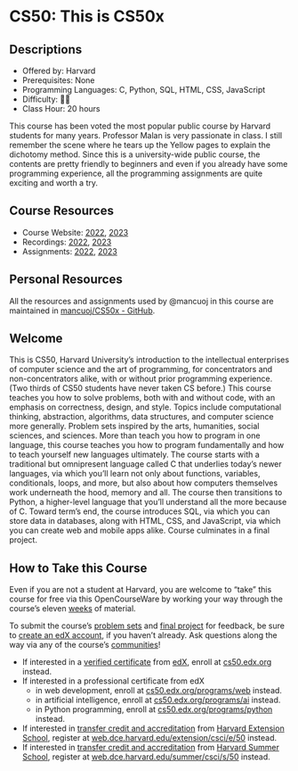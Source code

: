 # CS50: This is CS50x

## Descriptions

- Offered by: Harvard
- Prerequisites: None
- Programming Languages: C, Python, SQL, HTML, CSS, JavaScript
- Difficulty: 🌟🌟
- Class Hour: 20 hours

This course has been voted the most popular public course by Harvard students for many years. Professor Malan is very passionate in class. I still remember the scene where he tears up the Yellow pages to explain the dichotomy method. Since this is a university-wide public course, the contents are pretty friendly to beginners and even if you already have some programming experience, all the programming assignments are quite exciting and worth a try.

## Course Resources

- Course Website: [2022](https://cs50.harvard.edu/x/2022/), [2023](https://cs50.harvard.edu/x/2023/)
- Recordings: [2022](https://cs50.harvard.edu/x/2022/), [2023](https://cs50.harvard.edu/x/2023/)
- Assignments: [2022](https://cs50.harvard.edu/x/2022/), [2023](https://cs50.harvard.edu/x/2023/)

## Personal Resources

All the resources and assignments used by @mancuoj in this course are maintained in [mancuoj/CS50x - GitHub](https://github.com/mancuoj/CS50x).

## Welcome

This is CS50, Harvard University’s introduction to the intellectual enterprises of computer science and the art of programming, for concentrators and non-concentrators alike, with or without prior programming experience. (Two thirds of CS50 students have never taken CS before.) This course teaches you how to solve problems, both with and without code, with an emphasis on correctness, design, and style. Topics include computational thinking, abstraction, algorithms, data structures, and computer science more generally. Problem sets inspired by the arts, humanities, social sciences, and sciences. More than teach you how to program in one language, this course teaches you how to program fundamentally and how to teach yourself new languages ultimately. The course starts with a traditional but omnipresent language called C that underlies today’s newer languages, via which you’ll learn not only about functions, variables, conditionals, loops, and more, but also about how computers themselves work underneath the hood, memory and all. The course then transitions to Python, a higher-level language that you’ll understand all the more because of C. Toward term’s end, the course introduces SQL, via which you can store data in databases, along with HTML, CSS, and JavaScript, via which you can create web and mobile apps alike. Course culminates in a final project.

## How to Take this Course

Even if you are not a student at Harvard, you are welcome to “take” this course for free via this OpenCourseWare by working your way through the course’s eleven [weeks](https://cs50.harvard.edu/x/2024/weeks/) of material. 

To submit the course’s [problem sets](https://cs50.harvard.edu/x/2024/psets/) and [final project](https://cs50.harvard.edu/x/2024/project/) for feedback, be sure to [create an edX account](https://courses.edx.org/register), if you haven’t already. Ask questions along the way via any of the course’s [communities](https://cs50.harvard.edu/x/2024/communities/)!

- If interested in a [verified certificate](https://www.edx.org/verified-certificate) from [edX](https://www.edx.org/), enroll at [cs50.edx.org](https://cs50.edx.org/) instead.
- If interested in a professional certificate from edX
  - in web development, enroll at [cs50.edx.org/programs/web](https://cs50.edx.org/programs/web) instead.
  - in artificial intelligence, enroll at [cs50.edx.org/programs/ai](https://cs50.edx.org/programs/ai) instead.
  - in Python programming, enroll at [cs50.edx.org/programs/python](https://cs50.edx.org/programs/python) instead.
- If interested in [transfer credit and accreditation](https://extension.harvard.edu/for-students/student-policies-conduct/transfer-credits-accreditation/) from [Harvard Extension School](https://www.extension.harvard.edu/), register at [web.dce.harvard.edu/extension/csci/e/50](https://web.dce.harvard.edu/extension/csci/e/50) instead.
- If interested in [transfer credit and accreditation](https://summer.harvard.edu/academic-opportunities-support/policies-and-regulations/academic-policies/transfer-credit-accreditation/) from [Harvard Summer School](https://www.summer.harvard.edu/), register at [web.dce.harvard.edu/summer/csci/s/50](https://web.dce.harvard.edu/summer/csci/s/50) instead.